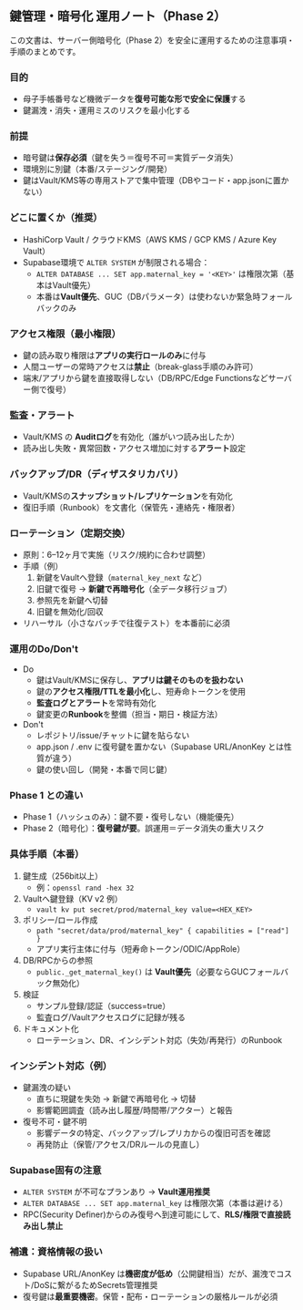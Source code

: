 ## 鍵管理・暗号化 運用ノート（Phase 2）

この文書は、サーバー側暗号化（Phase 2）を安全に運用するための注意事項・手順のまとめです。

### 目的
- 母子手帳番号など機微データを**復号可能な形で安全に保護**する
- 鍵漏洩・消失・運用ミスのリスクを最小化する

### 前提
- 暗号鍵は**保存必須**（鍵を失う＝復号不可＝実質データ消失）
- 環境別に別鍵（本番/ステージング/開発）
- 鍵はVault/KMS等の専用ストアで集中管理（DBやコード・app.jsonに置かない）

### どこに置くか（推奨）
- HashiCorp Vault / クラウドKMS（AWS KMS / GCP KMS / Azure Key Vault）
- Supabase環境で `ALTER SYSTEM` が制限される場合：
  - `ALTER DATABASE ... SET app.maternal_key = '<KEY>'` は権限次第（基本はVault優先）
  - 本番は**Vault優先**、GUC（DBパラメータ）は使わないか緊急時フォールバックのみ

### アクセス権限（最小権限）
- 鍵の読み取り権限は**アプリの実行ロールのみ**に付与
- 人間ユーザーの常時アクセスは**禁止**（break-glass手順のみ許可）
- 端末/アプリから鍵を直接取得しない（DB/RPC/Edge Functionsなどサーバー側で復号）

### 監査・アラート
- Vault/KMS の **Auditログ**を有効化（誰がいつ読み出したか）
- 読み出し失敗・異常回数・アクセス増加に対する**アラート**設定

### バックアップ/DR（ディザスタリカバリ）
- Vault/KMSの**スナップショット/レプリケーション**を有効化
- 復旧手順（Runbook）を文書化（保管先・連絡先・権限者）

### ローテーション（定期交換）
- 原則：6–12ヶ月で実施（リスク/規約に合わせ調整）
- 手順（例）
  1. 新鍵をVaultへ登録（`maternal_key_next` など）
  2. 旧鍵で復号 → **新鍵で再暗号化**（全データ移行ジョブ）
  3. 参照先を新鍵へ切替
  4. 旧鍵を無効化/回収
- リハーサル（小さなバッチで往復テスト）を本番前に必須

### 運用のDo/Don't
- Do
  - 鍵はVault/KMSに保存し、**アプリは鍵そのものを扱わない**
  - 鍵の**アクセス権限/TTLを最小化**し、短寿命トークンを使用
  - **監査ログとアラート**を常時有効化
  - 鍵変更の**Runbook**を整備（担当・期日・検証方法）
- Don't
  - レポジトリ/issue/チャットに鍵を貼らない
  - app.json / .env に復号鍵を置かない（Supabase URL/AnonKey とは性質が違う）
  - 鍵の使い回し（開発・本番で同じ鍵）

### Phase 1 との違い
- Phase 1（ハッシュのみ）：鍵不要・復号しない（機能優先）
- Phase 2（暗号化）：**復号鍵が要**。誤運用＝データ消失の重大リスク

### 具体手順（本番）
1) 鍵生成（256bit以上）
   - 例：`openssl rand -hex 32`
2) Vaultへ鍵登録（KV v2 例）
   - `vault kv put secret/prod/maternal_key value=<HEX_KEY>`
3) ポリシー/ロール作成
   - `path "secret/data/prod/maternal_key" { capabilities = ["read"] }`
   - アプリ実行主体に付与（短寿命トークン/ODIC/AppRole）
4) DB/RPCからの参照
   - `public._get_maternal_key()` は **Vault優先**（必要ならGUCフォールバック無効化）
5) 検証
   - サンプル登録/認証（success=true）
   - 監査ログ/Vaultアクセスログに記録が残る
6) ドキュメント化
   - ローテーション、DR、インシデント対応（失効/再発行）のRunbook

### インシデント対応（例）
- 鍵漏洩の疑い
  - 直ちに現鍵を失効 → 新鍵で再暗号化 → 切替
  - 影響範囲調査（読み出し履歴/時間帯/アクター）と報告
- 復号不可・鍵不明
  - 影響データの特定、バックアップ/レプリカからの復旧可否を確認
  - 再発防止（保管/アクセス/DRルールの見直し）

### Supabase固有の注意
- `ALTER SYSTEM` が不可なプランあり → **Vault運用推奨**
- `ALTER DATABASE ... SET app.maternal_key` は権限次第（本番は避ける）
- RPC(Security Definer)からのみ復号へ到達可能にして、**RLS/権限で直接読み出し禁止**

### 補遺：資格情報の扱い
- Supabase URL/AnonKey は**機密度が低め**（公開鍵相当）だが、漏洩でコスト/DoSに繋がるためSecrets管理推奨
- 復号鍵は**最重要機密**。保管・配布・ローテーションの厳格ルールが必須
